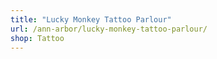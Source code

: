 ```yaml
---
title: "Lucky Monkey Tattoo Parlour"
url: /ann-arbor/lucky-monkey-tattoo-parlour/
shop: Tattoo
---
```

